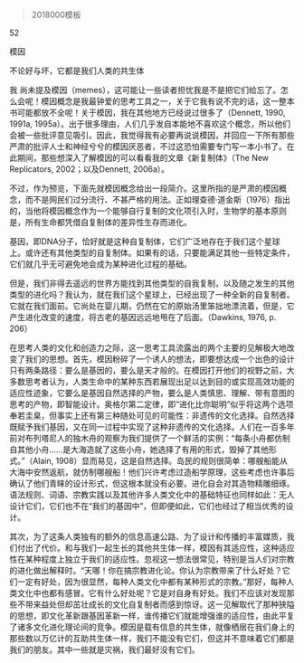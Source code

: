 # 
> 2018000模板




52

模因

不论好与坏，它都是我们人类的共生体


我 尚未提及模因（memes），这可能让一些读者担忧我是不是把它们给忘了。怎么会呢！模因概念是我最钟爱的思考工具之一，关于它我有说不完的话，这一整本书可能都放不全呢！关于模因，我在其他地方已经说过很多了（Dennett, 1990, 1991a, 1995a）。出于很多理由，人们几乎发自本能地不喜欢这个概念，所以他们会被一些批评意见吸引。因此，我觉得我有必要再说说模因，并回应一下所有那些严肃的批评人士和神经兮兮的模因厌恶者，不过这恐怕需要专门写一本小书了。在此期间，那些想深入了解模因的可以看看我的文章《新复制体》（The New Replicators, 2002；以及Dennett, 2006a）。

不过，作为预览，下面先就模因概念给出一段简介。这里所指的是严肃的模因概念，而不是网民们过分流行、不甚严格的用法。正如理查德·道金斯（1976）指出的，当他将模因概念作为一个能够自行复制的文化项引入时，生物学的基本原则是，所有生命都凭借自复制体的差异性生存而进化。

基因，即DNA分子，恰好就是这种自复制体，它们广泛地存在于我们这个星球上。或许还有其他类型的自复制体。如果有的话，只要能满足其他一些特定条件，它们就几乎无可避免地会成为某种进化过程的基础。



但是，我们非得去遥远的世界方能找到其他类型的自我复制，以及随之发生的其他类型的进化吗？我认为，就在我们这个星球上，已经出现了一种全新的自复制者。它就在我们面前。它尚处在婴儿期，仍然在它的原始汤里笨拙地漂流着，但是，它产生进化改变的速度，将古老的基因远远地甩在了后面。（Dawkins, 1976, p. 206）



在思考人类的文化和创造力之际，这一思考工具流露出的两个主要的见解极大地改变了我们的思想。首先，模因粉碎了一个诱人的想法，即要想达成一个出色的设计只有两条路径：要么是基因的，要么是天才般的。在模因打开他们的视野之前，大多数思考者认为，人类生命中的某种东西若展现出足以达到目的或实现高效功能的适应性迹象，它要么是基因自然选择的产物，要么是人类慎思、理解、带有意图的思考的产物，即智能设计。奥格尔第二定律，即“进化比你聪明”似乎将这两个选项奉若圭臬，但事实上还有第三种随处可见的可能性：非遗传的文化选择。自然选择既赋予我们基因，又在同一过程中实现了这种非遗传的文化选择。人们在一百多年前对布列塔尼人的独木舟的观察为我们提供了一个鲜活的实例：“每条小舟都仿制自其他小舟……是大海造就了这些小舟，她选择了有用的形式，毁掉了其他形式。”（Alain, 1908）显而易见，这是自然选择。岛民的规则很简单：哪艘船能从大海中安然返航，就仿制哪艘船！他们兴许考虑过造船学原理，这些考虑也许事后确认了他们青睐的设计形式，但这根本就没有必要。进化自会对其造物精雕细琢。语法规则、词语、宗教实践以及其他许多人类文化中的基础特征也同样如此：无人设计它们，它们也不在“我们的基因中”，但即便如此，它们也经过了相当优秀的设计。

其次，为了这条人类独有的额外的信息高速公路、为了设计和传播的丰富媒质，我们付出了代价。和与我们一起生长的其他共生体一样，模因有其适应性，这种适应性在某种程度上独立于我们的适应性。忽视这一想法很常见，特别是当人们对宗教的进化做出解释时。“天哪！你在搞宗教进化论。你认为宗教带来了什么好处？它们一定有好处，因为很显然，每种人类文化中都有某种形式的宗教。”那好，每种人类文化中也都有感冒。它有什么好处呢？它是对自身有好处。我们不应该对发现那些不带来益处但却茁壮成长的文化自复制者而感到惊讶。这一见解取代了那种狭隘的思想，即文化革新跟基因革新一样，谁传播它们就能增强谁的适应性，由此平复了诸多文化进化理论间的竞争。模因是载有信息的共生体，就像栖居在我们身上的那些数以万亿计的互助共生体一样，我们不能没有它们，但这并不意味着它们都是我们的朋友。其中一些就是灾祸，我们最好没有它们。




